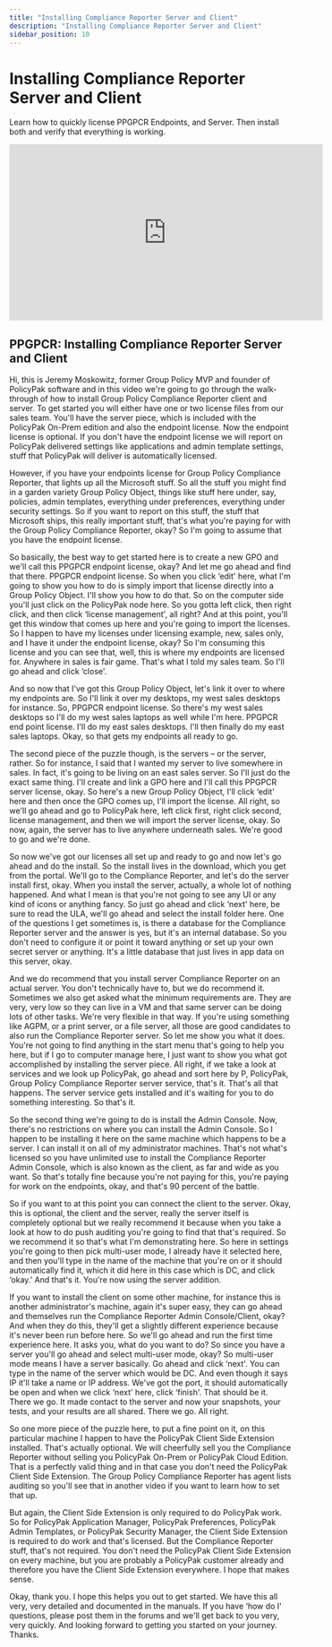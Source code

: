 ```yaml
---
title: "Installing Compliance Reporter Server and Client"
description: "Installing Compliance Reporter Server and Client"
sidebar_position: 10
---
```

# Installing Compliance Reporter Server and Client

Learn how to quickly license PPGPCR Endpoints, and Server. Then install both and verify that
everything is working.

<iframe width="560" height="315" src="https://www.youtube.com/embed/v8ONOg2ovzE" title="PPGPCR: Installing Compliance Reporter Server and Client" frameborder="0" allow="accelerometer; autoplay; clipboard-write; encrypted-media; gyroscope; picture-in-picture; web-share" allowfullscreen="1"></iframe>

## PPGPCR: Installing Compliance Reporter Server and Client

Hi, this is Jeremy Moskowitz, former Group Policy MVP and founder of PolicyPak software and in this
video we're going to go through the walk-through of how to install Group Policy Compliance Reporter
client and server. To get started you will either have one or two license files from our sales team.
You'll have the server piece, which is included with the PolicyPak On-Prem edition and also the
endpoint license. Now the endpoint license is optional. If you don't have the endpoint license we
will report on PolicyPak delivered settings like applications and admin template settings, stuff
that PolicyPak will deliver is automatically licensed.

However, if you have your endpoints license for Group Policy Compliance Reporter, that lights up all
the Microsoft stuff. So all the stuff you might find in a garden variety Group Policy Object, things
like stuff here under, say, policies, admin templates, everything under preferences, everything
under security settings. So if you want to report on this stuff, the stuff that Microsoft ships,
this really important stuff, that's what you're paying for with the Group Policy Compliance
Reporter, okay? So I'm going to assume that you have the endpoint license.

So basically, the best way to get started here is to create a new GPO and we'll call this PPGPCR
endpoint license, okay? And let me go ahead and find that there. PPGPCR endpoint license. So when
you click ‘edit' here, what I'm going to show you how to do is simply import that license directly
into a Group Policy Object. I'll show you how to do that. So on the computer side you'll just click
on the PolicyPak node here. So you gotta left click, then right click, and then click ‘license
management', all right? And at this point, you'll get this window that comes up here and you're
going to import the licenses. So I happen to have my licenses under licensing example, new, sales
only, and I have it under the endpoint license, okay? So I'm consuming this license and you can see
that, well, this is where my endpoints are licensed for. Anywhere in sales is fair game. That's what
I told my sales team. So I'll go ahead and click ‘close'.

And so now that I've got this Group Policy Object, let's link it over to where my endpoints are. So
I'll link it over my desktops, my west sales desktops for instance. So, PPGPCR endpoint license. So
there's my west sales desktops so I'll do my west sales laptops as well while I'm here. PPGPCR end
point license. I'll do my east sales desktops. I'll then finally do my east sales laptops. Okay, so
that gets my endpoints all ready to go.

The second piece of the puzzle though, is the servers – or the server, rather. So for instance, I
said that I wanted my server to live somewhere in sales. In fact, it's going to be living on an east
sales server. So I'll just do the exact same thing. I'll create and link a GPO here and I'll call
this PPGPCR server license, okay. So here's a new Group Policy Object, I'll click ‘edit' here and
then once the GPO comes up, I'll import the license. All right, so we'll go ahead and go to
PolicyPak here, left click first, right click second, license management, and then we will import
the server license, okay. So now, again, the server has to live anywhere underneath sales. We're
good to go and we're done.

So now we've got our licenses all set up and ready to go and now let's go ahead and do the install.
So the install lives in the download, which you get from the portal. We'll go to the Compliance
Reporter, and let's do the server install first, okay. When you install the server, actually, a
whole lot of nothing happened. And what I mean is that you're not going to see any UI or any kind of
icons or anything fancy. So just go ahead and click ‘next' here, be sure to read the ULA, we'll go
ahead and select the install folder here. One of the questions I get sometimes is, is there a
database for the Compliance Reporter server and the answer is yes, but it's an internal database. So
you don't need to configure it or point it toward anything or set up your own secret server or
anything. It's a little database that just lives in app data on this server, okay.

And we do recommend that you install server Compliance Reporter on an actual server. You don't
technically have to, but we do recommend it. Sometimes we also get asked what the minimum
requirements are. They are very, very low so they can live in a VM and that same server can be doing
lots of other tasks. We're very flexible in that way. If you're using something like AGPM, or a
print server, or a file server, all those are good candidates to also run the Compliance Reporter
server. So let me show you what it does. You're not going to find anything in the start menu that's
going to help you here, but if I go to computer manage here, I just want to show you what got
accomplished by installing the server piece. All right, if we take a look at services and we look up
PolicyPak, go ahead and sort here by P, PolicyPak, Group Policy Compliance Reporter server service,
that's it. That's all that happens. The server service gets installed and it's waiting for you to do
something interesting. So that's it.

So the second thing we're going to do is install the Admin Console. Now, there's no restrictions on
where you can install the Admin Console. So I happen to be installing it here on the same machine
which happens to be a server. I can install it on all of my administrator machines. That's not
what's licensed so you have unlimited use to install the Compliance Reporter Admin Console, which is
also known as the client, as far and wide as you want. So that's totally fine because you're not
paying for this, you're paying for work on the endpoints, okay, and that's 90 percent of the battle.

So if you want to at this point you can connect the client to the server. Okay, this is optional,
the client and the server, really the server itself is completely optional but we really recommend
it because when you take a look at how to do push auditing you're going to find that that's
required. So we recommend it so that's what I'm demonstrating here. So here in settings you're going
to then pick multi-user mode, I already have it selected here, and then you'll type in the name of
the machine that you're on or it should automatically find it, which it did here in this case which
is DC, and click ‘okay.' And that's it. You're now using the server addition.

If you want to install the client on some other machine, for instance this is another
administrator's machine, again it's super easy, they can go ahead and themselves run the Compliance
Reporter Admin Console/Client, okay? And when they do this, they'll get a slightly different
experience because it's never been run before here. So we'll go ahead and run the first time
experience here. It asks you, what do you want to do? So since you have a server you'll go ahead and
select multi-user mode, okay? So multi-user mode means I have a server basically. Go ahead and click
‘next'. You can type in the name of the server which would be DC. And even though it says IP it'll
take a name or IP address. We've got the port, it should automatically be open and when we click
‘next' here, click ‘finish'. That should be it. There we go. It made contact to the server and now
your snapshots, your tests, and your results are all shared. There we go. All right.

So one more piece of the puzzle here, to put a fine point on it, on this particular machine I happen
to have the PolicyPak Client Side Extension installed. That's actually optional. We will cheerfully
sell you the Compliance Reporter without selling you PolicyPak On-Prem or PolicyPak Cloud Edition.
That is a perfectly valid thing and in that case you don't need the PolicyPak Client Side Extension.
The Group Policy Compliance Reporter has agent lists auditing so you'll see that in another video if
you want to learn how to set that up.

But again, the Client Side Extension is only required to do PolicyPak work. So for PolicyPak
Application Manager, PolicyPak Preferences, PolicyPak Admin Templates, or PolicyPak Security
Manager, the Client Side Extension is required to do work and that's licensed. But the Compliance
Reporter stuff, that's not required. You don't need the PolicyPak Client Side Extension on every
machine, but you are probably a PolicyPak customer already and therefore you have the Client Side
Extension everywhere. I hope that makes sense.

Okay, thank you. I hope this helps you out to get started. We have this all very, very detailed and
documented in the manuals. If you have ‘how do I' questions, please post them in the forums and
we'll get back to you very, very quickly. And looking forward to getting you started on your
journey. Thanks.
